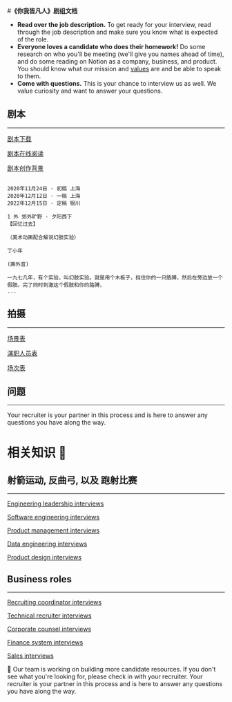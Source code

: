 
#**《你我皆凡人》剧组文档**
- **Read over the job description.** To get ready for your interview, read through the job description and make sure you know what is expected of the role.
- **Everyone loves a candidate who does their homework!** Do some research on who you'll be meeting (we'll give you names ahead of time), and do some reading on Notion as a company, business, and product. You should know what our mission and [values](https://www.notion.so/blog/notion-operating-values) are and be able to speak to them.
- **Come with questions.** This is your chance to interview us as well. We value curiosity and want to answer your questions.

## 剧本

---

[剧本下载](https://www.notion.so/Our-blog-54c77862821d457ca1e2d45ea2ec4ade)

[剧本在线阅读](https://www.notion.so/Our-culture-83d488c5ef644eaebd26f7c31936854f)

[剧本创作背景](https://www.notion.so/How-we-work-29a25fa4c2a94e51948564f25096cd92)

```

2020年11月24日 · 初稿 上海  
2020年12月12日 · 一稿 上海  
2022年12月15日 · 定稿 银川

1 外 郊外旷野 - 夕阳西下
【回忆过去】

（美术动画配合解说幻肢实验）

丁小年

(画外音)

一九七几年，有个实验，叫幻肢实验。就是用个木板子，挡住你的一只胳膊，然后在旁边放一个假肢。完了同时刺激这个假肢和你的胳膊，
...
```

## 拍摄

---

[场景表](https://www.notion.so/Twitter-a3057c7e8988416494c7c05dc8cf50e1)

[演职人员表](https://www.notion.so/Reddit-13bcd07fb8e54842bcb038013928cd96)

[场次表](https://www.notion.so/YouTube-327918a720dc4953b1f1f4d608249d51)

## 问题

---

Your recruiter is your partner in this process and is here to answer any questions you have along the way.


# 相关知识 📖

## 射箭运动, 反曲弓, 以及 跑射比赛

---

[Engineering leadership interviews](https://www.notion.so/Engineering-leadership-interviews-e48fd1956e8647349b0e0631b15f867c)

[Software engineering interviews](https://www.notion.so/Software-engineering-interviews-9299c7a339fa4417a585eaec18065f02)

[Product management interviews](https://www.notion.so/Product-management-interviews-a70681e5dad744d2b6fe6609ecb5e262)

[Data engineering interviews](https://www.notion.so/Data-engineering-interviews-61fefef76aed48e4b25017f3ec62f756)

[Product design interviews](https://www.notion.so/Product-design-interviews-df49cc45b991411493dfd7e4ac007357)

## Business roles

---

[Recruiting coordinator interviews](https://www.notion.so/Recruiting-coordinator-interviews-4cb1ec2984c94ce9a0eda5ac347812d5)

[Technical recruiter interviews](https://www.notion.so/Technical-recruiter-interviews-be07a6ae63d34a09b0198e37d4267b2e)

[Corporate counsel interviews](https://www.notion.so/Corporate-counsel-interviews-47af4f31186d45278a2c88226cc7c542)

[Finance system interviews](https://www.notion.so/Finance-system-interviews-8464a3ce260f41d6bb4d75009f7a2d8f)

[Sales interviews](https://www.notion.so/Sales-interviews-4e76d6d30bfb483fbdc99d810dd32df4)

<aside>
🚧 Our team is working on building more candidate resources. If you don't see what you're looking for, please check in with your recruiter. Your recruiter is your partner in this process and is here to answer any questions you have along the way.

</aside>